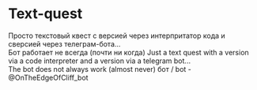 # Text-quest
Просто текстовый квест с верcией через интерпритатор кода и сверсией через телеграм-бота...  
Бот работает не всегда (почти ни когда) 
Just a text quest with a version via a code interpreter and a version via a telegram bot...   
The bot does not always work (almost never)
бот / bot - @OnTheEdgeOfCliff_bot

